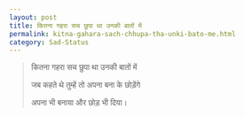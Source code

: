 ```yaml
---
layout: post
title: कितना गहरा सच छुपा था उनकी बातों में 
permalink: kitna-gahara-sach-chhupa-tha-unki-bato-me.html
category: Sad-Status
---
```

> कितना गहरा सच छुपा था उनकी बातों में 
> 
> जब कहते थे तुम्हें तो अपना बना के छोड़ेंगे
>  
> अपना भी बनाया और छोड़ भी दिया।
